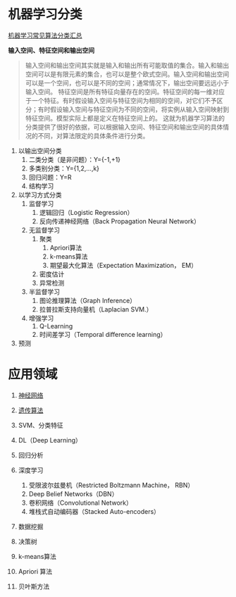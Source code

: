 # 机器学习分类
[机器学习常见算法分类汇总](http://www.open-open.com/news/view/25821f)

**输入空间、特征空间和输出空间**
> 输入空间和输出空间其实就是输入和输出所有可能取值的集合。输入和输出空间可以是有限元素的集合，也可以是整个欧式空间。输入空间和输出空间可以是一个空间，也可以是不同的空间；通常情况下，输出空间要远远小于输入空间。
> 特征空间是所有特征向量存在的空间。特征空间的每一维对应于一个特征。有时假设输入空间与特征空间为相同的空间，对它们不予区分；有时假设输入空间与特征空间为不同的空间，将实例从输入空间映射到特征空间。模型实际上都是定义在特征空间上的。
> 这就为机器学习算法的分类提供了很好的依据，可以根据输入空间、特征空间和输出空间的具体情况的不同，对算法限定的具体条件进行分类。


1. 以输出空间分类
	1. 二类分类（是非问题）：Y={-1,+1}
	1. 多类别分类：Y={1,2,...,k}
	1. 回归问题：Y=R
	1. 结构学习
1. 以学习方式分类
	1. 监督学习
		1. 逻辑回归（Logistic Regression）
		1. 反向传递神经网络（Back Propagation Neural Network）
	1. 无监督学习
		1. 聚类
			1. Apriori算法
			1. k-means算法
			1. 期望最大化算法（Expectation Maximization， EM）
		1. 密度估计
		1. 异常检测
	1. 半监督学习
		1. 图论推理算法（Graph Inference）
		1. 拉普拉斯支持向量机（Laplacian SVM.）
	1. 增强学习
		1. Q-Learning 
		1. 时间差学习（Temporal difference learning）
1. 预测

# 应用领域
1. [神经网络](神经网络.md)
1. [遗传算法](遗传算法.md)

1. SVM、分类特征
1. DL（Deep Learning）
1. 回归分析
1. 深度学习
	1. 受限波尔兹曼机（Restricted Boltzmann Machine， RBN）
	1. Deep Belief Networks（DBN）
	1. 卷积网络（Convolutional Network）
	1. 堆栈式自动编码器（Stacked Auto-encoders）
1. 数据挖掘
2. 决策树
3. k-means算法 
4. Apriori 算法
5. 贝叶斯方法